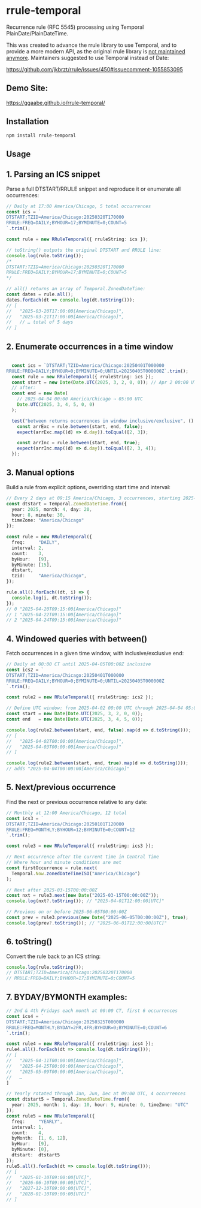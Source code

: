 # rrule-temporal

Recurrence rule (RFC 5545) processing using Temporal PlainDate/PlainDateTime.

This was created to advance the rrule library to use Temporal, and to provide a more modern API, as the original rrule library is [not maintained anymore](https://github.com/jkbrzt/rrule/issues/615). Maintainers suggested to use Temporal instead of Date:

https://github.com/jkbrzt/rrule/issues/450#issuecomment-1055853095

## Demo Site:

https://ggaabe.github.io/rrule-temporal/

## Installation

```bash
npm install rrule-temporal
```

## Usage

## 1. Parsing an ICS snippet

Parse a full DTSTART/RRULE snippet and reproduce it or enumerate all occurrences:

```typescript
// Daily at 17:00 America/Chicago, 5 total occurrences
const ics = `
DTSTART;TZID=America/Chicago:20250320T170000
RRULE:FREQ=DAILY;BYHOUR=17;BYMINUTE=0;COUNT=5
`.trim();

const rule = new RRuleTemporal({ rruleString: ics });

// toString() outputs the original DTSTART and RRULE line:
console.log(rule.toString());
/*
DTSTART;TZID=America/Chicago:20250320T170000
RRULE:FREQ=DAILY;BYHOUR=17;BYMINUTE=0;COUNT=5
*/

// all() returns an array of Temporal.ZonedDateTime:
const dates = rule.all();
dates.forEach(dt => console.log(dt.toString()));
// [
//   "2025-03-20T17:00:00[America/Chicago]",
//   "2025-03-21T17:00:00[America/Chicago]",
//   // … total of 5 days
// ]
```

## 2. Enumerate occurrences in a time window

```typescript

  const ics = `DTSTART;TZID=America/Chicago:20250401T000000
RRULE:FREQ=DAILY;BYHOUR=0;BYMINUTE=0;UNTIL=20250405T000000Z`.trim();
  const rule = new RRuleTemporal({ rruleString: ics });
  const start = new Date(Date.UTC(2025, 3, 2, 0, 0)); // Apr 2 00:00 UTC
  // after:
  const end = new Date(
    // 2025-04-04 00:00 America/Chicago → 05:00 UTC
    Date.UTC(2025, 3, 4, 5, 0, 0)
  );

  test("between returns occurrences in window inclusive/exclusive", () => {
    const arrExc = rule.between(start, end, false);
    expect(arrExc.map((d) => d.day)).toEqual([2, 3]);

    const arrInc = rule.between(start, end, true);
    expect(arrInc.map((d) => d.day)).toEqual([2, 3, 4]);
  });
``` 

## 3. Manual options

Build a rule from explicit options, overriding start time and interval:

```typescript
// Every 2 days at 09:15 America/Chicago, 3 occurrences, starting 2025-04-20 08:30 CT
const dtstart = Temporal.ZonedDateTime.from({
  year: 2025, month: 4, day: 20,
  hour: 8, minute: 30,
  timeZone: "America/Chicago"
});

const rule = new RRuleTemporal({
  freq:     "DAILY",
  interval: 2,
  count:    3,
  byHour:   [9],
  byMinute: [15],
  dtstart,
  tzid:     "America/Chicago",
});

rule.all().forEach((dt, i) => {
  console.log(i, dt.toString());
});
// 0 "2025-04-20T09:15:00[America/Chicago]"
// 1 "2025-04-22T09:15:00[America/Chicago]"
// 2 "2025-04-24T09:15:00[America/Chicago]"
```

## 4. Windowed queries with between()

Fetch occurrences in a given time window, with inclusive/exclusive end:
```typescript
// Daily at 00:00 CT until 2025-04-05T00:00Z inclusive
const ics2 = `
DTSTART;TZID=America/Chicago:20250401T000000
RRULE:FREQ=DAILY;BYHOUR=0;BYMINUTE=0;UNTIL=20250405T000000Z
`.trim();

const rule2 = new RRuleTemporal({ rruleString: ics2 });

// Define UTC window: from 2025-04-02 00:00 UTC through 2025-04-04 05:00 UTC
const start = new Date(Date.UTC(2025, 3, 2, 0, 0));
const end   = new Date(Date.UTC(2025, 3, 4, 5, 0));

console.log(rule2.between(start, end, false).map(d => d.toString()));
// [
//   "2025-04-02T00:00:00[America/Chicago]",
//   "2025-04-03T00:00:00[America/Chicago]"
// ]

console.log(rule2.between(start, end, true).map(d => d.toString()));
// adds "2025-04-04T00:00:00[America/Chicago]"
```

## 5. Next/previous occurrence

Find the next or previous occurrence relative to any date:

```typescript
// Monthly at 12:00 America/Chicago, 12 total
const ics3 = `
DTSTART;TZID=America/Chicago:20250101T120000
RRULE:FREQ=MONTHLY;BYHOUR=12;BYMINUTE=0;COUNT=12
`.trim();

const rule3 = new RRuleTemporal({ rruleString: ics3 });

// Next occurrence after the current time in Central Time
// Where hour and minute conditions are met
const firstOccurrence = rule.next(
  Temporal.Now.zonedDateTimeISO("America/Chicago")
);

// Next after 2025-03-15T00:00:00Z
const nxt = rule3.next(new Date("2025-03-15T00:00:00Z"));
console.log(nxt?.toString()); // "2025-04-01T12:00:00[UTC]"

// Previous on or before 2025-06-05T00:00:00Z
const prev = rule3.previous(new Date("2025-06-05T00:00:00Z"), true);
console.log(prev?.toString()); // "2025-06-01T12:00:00[UTC]"
```

## 6. toString()

Convert the rule back to an ICS string:

```typescript
console.log(rule.toString());
// DTSTART;TZID=America/Chicago:20250320T170000
// RRULE:FREQ=DAILY;BYHOUR=17;BYMINUTE=0;COUNT=5
```

## 7. BYDAY/BYMONTH examples:

```typescript
// 2nd & 4th Fridays each month at 00:00 CT, first 6 occurrences
const ics4 = `
DTSTART;TZID=America/Chicago:20250325T000000
RRULE:FREQ=MONTHLY;BYDAY=2FR,4FR;BYHOUR=0;BYMINUTE=0;COUNT=6
`.trim();

const rule4 = new RRuleTemporal({ rruleString: ics4 });
rule4.all().forEach(dt => console.log(dt.toString()));
// [
//   "2025-04-11T00:00:00[America/Chicago]",
//   "2025-04-25T00:00:00[America/Chicago]",
//   "2025-05-09T00:00:00[America/Chicago]",
//   …
]

// Yearly rotated through Jan, Jun, Dec at 09:00 UTC, 4 occurrences
const dtstart5 = Temporal.ZonedDateTime.from({
  year: 2025, month: 1, day: 10, hour: 9, minute: 0, timeZone: "UTC"
});
const rule5 = new RRuleTemporal({
  freq:     "YEARLY",
  interval: 1,
  count:    4,
  byMonth:  [1, 6, 12],
  byHour:   [9],
  byMinute: [0],
  dtstart:  dtstart5
});
rule5.all().forEach(dt => console.log(dt.toString()));
// [
//   "2025-01-10T09:00:00[UTC]",
//   "2026-06-10T09:00:00[UTC]",
//   "2027-12-10T09:00:00[UTC]",
//   "2028-01-10T09:00:00[UTC]"
// ]
```

